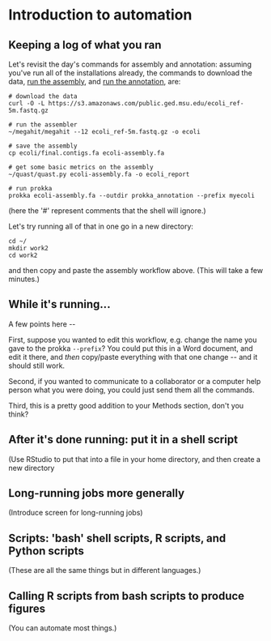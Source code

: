 # Introduction to automation

## Keeping a log of what you ran

Let's revisit the day's commands for assembly and annotation: assuming
you've run all of the installations already, the commands to download
the data, [run the assembly](genome-assembly.html), and
[run the annotation](prokka_genome_annotation.html), are:

```
# download the data
curl -O -L https://s3.amazonaws.com/public.ged.msu.edu/ecoli_ref-5m.fastq.gz

# run the assembler
~/megahit/megahit --12 ecoli_ref-5m.fastq.gz -o ecoli

# save the assembly
cp ecoli/final.contigs.fa ecoli-assembly.fa

# get some basic metrics on the assembly
~/quast/quast.py ecoli-assembly.fa -o ecoli_report

# run prokka
prokka ecoli-assembly.fa --outdir prokka_annotation --prefix myecoli
```

(here the '#' represent comments that the shell will ignore.)

Let's try running all of that in one go in a new directory:

```
cd ~/
mkdir work2
cd work2
```

and then copy and paste the assembly workflow above. (This will take a few
minutes.)

## While it's running...

A few points here -- 

First, suppose you wanted to edit this workflow, e.g.
change the name you gave to the prokka ``--prefix``?  You could put
this in a Word document, and edit it there, and *then* copy/paste everything
with that one change -- and it should still work.

Second, if you wanted to communicate to a collaborator or a computer
help person what you were doing, you could just send them all the
commands.

Third, this is a pretty good addition to your Methods section, don't
you think?

## After it's done running: put it in a shell script

(Use RStudio to put that into a file in your home directory, and then
create a new directory

## Long-running jobs more generally

(Introduce screen for long-running jobs)

## Scripts: 'bash' shell scripts, R scripts, and Python scripts

(These are all the same things but in different languages.)

## Calling R scripts from bash scripts to produce figures

(You can automate most things.)
